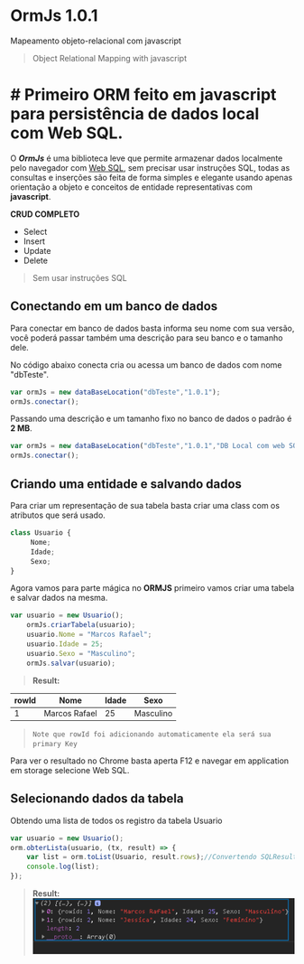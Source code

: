 #  OrmJs 1.0.1

Mapeamento objeto-relacional com javascript 
>Object Relational Mapping with javascript

# # Primeiro ORM feito em javascript para persistência de dados local com Web SQL.

O ***OrmJs*** é uma biblioteca leve que permite armazenar dados localmente pelo navegador com  [Web SQL]([https://developers.google.com/web/tools/chrome-devtools/storage/websql](https://developers.google.com/web/tools/chrome-devtools/storage/websql)), sem precisar usar instruções SQL, todas as consultas e inserções são feita de forma simples e elegante usando apenas orientação a objeto e conceitos de entidade representativas com **javascript**.

**CRUD COMPLETO**

 - Select
 - Insert
 - Update
 - Delete
 >Sem usar instruções SQL

## Conectando em um banco de dados

Para conectar em banco de dados basta informa seu nome com sua versão, você poderá passar também uma descrição para seu banco e o tamanho dele.

No código abaixo conecta cria ou acessa um banco de dados com nome "dbTeste".
```js
var ormJs = new dataBaseLocation("dbTeste","1.0.1");
ormJs.conectar();
```
Passando uma descrição e um tamanho fixo no banco de dados o padrão é **2 MB**.
```js
var ormJs = new dataBaseLocation("dbTeste","1.0.1","DB Local com web SQL", (10*1024*2024)); //10 MB
ormJs.conectar();
```

## Criando uma entidade e salvando dados
Para criar um representação de sua tabela basta criar uma class com os atributos que será usado.
```js
class Usuario {
     Nome;
     Idade;
     Sexo;
}
```
Agora vamos para parte mágica no **ORMJS** primeiro vamos criar uma tabela e salvar dados na mesma.
```js
var usuario = new Usuario();
    ormJs.criarTabela(usuario);
    usuario.Nome = "Marcos Rafael";
    usuario.Idade = 25;
    usuario.Sexo = "Masculino";
    ormJs.salvar(usuario);
```


> **Result:** 

|  rowId |Nome            |Idade  | Sexo         
|--------|----------------|-------|---------|
|1|Marcos Rafael |25 | Masculino|

>`Note que rowId foi adicionando automaticamente ela será sua primary Key`

Para ver o resultado no Chrome basta aperta F12 e navegar em application em storage selecione Web SQL.

## Selecionando dados da tabela  
Obtendo uma lista de todos os registro da tabela Usuario
```js
var usuario = new Usuario();
orm.obterLista(usuario, (tx, result) => {
	var list = orm.toList(Usuario, result.rows);//Convertendo SQLResultSetRowList para List<Usuario>
	console.log(list);
});
```
> **Result:** 
> ![](https://raw.githubusercontent.com/Mrr66/OrmJs/master/img/list%20user.PNG)
